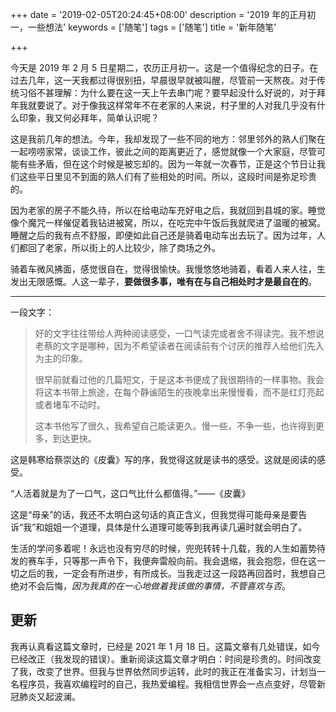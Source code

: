 +++
date = '2019-02-05T20:24:45+08:00'
description = '2019 年的正月初一，一些想法'
keywords = ['随笔']
tags = ['随笔']
title = '新年随笔'

+++

今天是 2019 年 2 月 5 日星期二，农历正月初一。这是一个值得纪念的日子。在过去几年，这一天我都过得很别扭，早晨很早就被叫醒，尽管前一天熬夜。对于传统习俗不甚理解：为什么要在这一天上午去串门呢？要早起没什么好说的，对于拜年我就要说了。对于像我这样常年不在老家的人来说，村子里的人对我几乎没有什么印象，我又何必拜年，简单认识呢？

这是我前几年的想法。今年，我却发现了一些不同的地方：邻里邻外的熟人们聚在一起唠唠家常，谈谈工作，彼此之间的距离更近了，感觉就像一个大家庭，尽管可能有些矛盾，但在这个时候是被忘却的。因为一年就一次春节，正是这个节日让我们这些平日里见不到面的熟人们有了些相处的时间。所以，这段时间是弥足珍贵的。

因为老家的房子不能久待，所以在给电动车充好电之后，我就回到县城的家。睡觉像个魔咒一样催促着我钻进被窝，所以，在吃完中午饭后我就爬进了温暖的被窝。睡醒之后的我有点不舒服，即便如此自己还是骑着电动车出去玩了。因为过年，人们都回了老家，所以街上的人比较少，除了商场之外。

骑着车微风拂面，感觉很自在，觉得很愉快。我慢悠悠地骑着，看着人来人往，生发出无限感慨。人这一辈子，**要做很多事，唯有在与自己相处时才是最自在的**。

---

一段文字：

> 好的文字往往带给人两种阅读感受，一口气读完或者舍不得读完。我不想说老蔡的文字是哪种，因为不希望读者在阅读前有个讨厌的推荐人给他们先入为主的印象。
>
> 很早前就看过他的几篇短文，于是这本书便成了我很期待的一样事物。我会将这本书带上旅途，在每个静谧陌生的夜晚拿出来慢慢看，而不是红灯亮起或者堵车不动时。
>
> 这本书他写了很久，我希望自己能读更久。慢一些，不争一些，也许得到更多，到达更快。

这是韩寒给蔡崇达的《皮囊》写的序，我觉得这就是读书的感受。这就是阅读的感受。

“人活着就是为了一口气，这口气比什么都值得。”——《皮囊》

这是“母亲”的话，我还不太明白这句话的真正含义，但我觉得可能母亲是要告诉“我”和姐姐一个道理，具体是什么道理可能等到我再读几遍时就会明白了。

生活的学问多着呢！永远也没有穷尽的时候，兜兜转转十几载，我的人生如蓄势待发的赛车手，只等那一声令下，我便奔雷般向前。我会退缩，我会抱怨，但在这一切之后的我，一定会有所进步，有所成长。当我走过这一段路再回首时，我想自己绝对不会后悔，*因为我真的在一心地做着我该做的事情，不管喜欢与否*。

## 更新

我再认真看这篇文章时，已经是 2021 年 1 月 18 日。这篇文章有几处错误，如今已经改正（我发现的错误）。重新阅读这篇文章才明白：时间是珍贵的。时间改变了我，改变了世界。但我与世界依然同步运转，此时的我正在准备实习，计划当一名程序员，我喜欢编程时的自己，我热爱编程。我相信世界会一点点变好，尽管新冠肺炎又起波澜。
